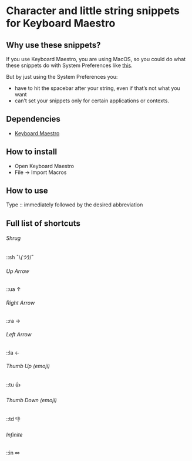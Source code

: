 # Character and little string snippets for Keyboard Maestro

## Why use these snippets?
If you use Keyboard Maestro, you are using MacOS, so you could do what these snippets do with System Preferences like [this](http://www.theatlantic.com/technology/archive/2014/05/the-best-way-to-type-__/371351/).

But by just using the System Preferences you:
* have to hit the spacebar after your string, even if that’s not what you want
* can’t set your snippets only for certain applications or contexts.

## Dependencies

* [Keyboard Maestro](http://www.keyboardmaestro.com/)

## How to install

* Open Keyboard Maestro
* File → Import Macros

## How to use

Type :: immediately followed by the desired abbreviation

## Full list of shortcuts

###### Shrug

::sh ¯\\_(ツ)_/¯

###### Up Arrow

::ua ↑

###### Right Arrow

::ra →

###### Left Arrow

::la ←

###### Thumb Up (emoji)

::tu 👍

###### Thumb Down (emoji)

::td 👎

###### Infinite

::in ∞
